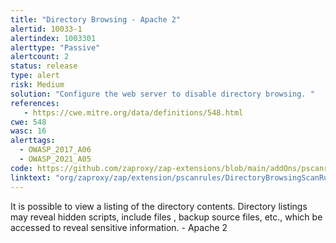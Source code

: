 ```yaml
---
title: "Directory Browsing - Apache 2"
alertid: 10033-1
alertindex: 1003301
alerttype: "Passive"
alertcount: 2
status: release
type: alert
risk: Medium
solution: "Configure the web server to disable directory browsing. "
references:
   - https://cwe.mitre.org/data/definitions/548.html
cwe: 548
wasc: 16
alerttags: 
  - OWASP_2017_A06
  - OWASP_2021_A05
code: https://github.com/zaproxy/zap-extensions/blob/main/addOns/pscanrules/src/main/java/org/zaproxy/zap/extension/pscanrules/DirectoryBrowsingScanRule.java
linktext: "org/zaproxy/zap/extension/pscanrules/DirectoryBrowsingScanRule.java"
---
```

It is possible to view a listing of the directory contents. Directory listings may reveal hidden scripts, include files , backup source files, etc., which be accessed to reveal sensitive information. - Apache 2
